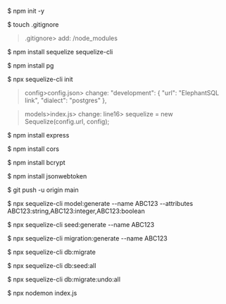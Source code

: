 $ npm init -y

$ touch .gitignore

> .gitignore> add: /node_modules

$ npm install sequelize sequelize-cli

$ npm install pg

$ npx sequelize-cli init

> config>config.json> change:
> "development": {
> "url": "ElephantSQL link",
> "dialect": "postgres"
> },

> models>index.js> change:
> line16> sequelize = new Sequelize(config.url, config);

$ npm install express

$ npm install cors

$ npm install bcrypt

$ npm install jsonwebtoken

$ git push -u origin main

$ npx sequelize-cli model:generate --name ABC123 --attributes ABC123:string,ABC123:integer,ABC123:boolean

$ npx sequelize-cli seed:generate --name ABC123

$ npx sequelize-cli migration:generate --name ABC123

$ npx sequelize-cli db:migrate

$ npx sequelize-cli db:seed:all

$ npx sequelize-cli db:migrate:undo:all

$ npx nodemon index.js
